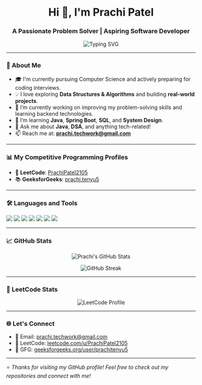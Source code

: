 <h1 align="center">Hi 👋, I'm Prachi Patel</h1>
<h3 align="center">A Passionate Problem Solver | Aspiring Software Developer</h3>

<p align="center">
  <img src="https://readme-typing-svg.herokuapp.com?font=Fira+Code&pause=1000&color=2D9AFF&center=true&vCenter=true&width=435&lines=Full-Stack+Developer+in+Training;Passionate+about+DSA+%26+Tech;Lifelong+Learner+%F0%9F%92%AB" alt="Typing SVG" />
</p>

---

### 🚀 About Me

- 🎓 I'm currently pursuing Computer Science and actively preparing for coding interviews.
- 💡 I love exploring **Data Structures & Algorithms** and building **real-world projects**.
- 🔭 I’m currently working on improving my problem-solving skills and learning backend technologies.
- 🧠 I’m learning **Java**, **Spring Boot**, **SQL**, and **System Design**.
- 💬 Ask me about **Java**, **DSA**, and anything tech-related!
- 📫 Reach me at: **prachi.techwork@gmail.com**

---

### 📊 My Competitive Programming Profiles

- 🧩 **LeetCode**: [PrachiPatel2105](https://leetcode.com/u/PrachiPatel2105/)
- 📚 **GeeksforGeeks**: [prachi.tenyu5](https://www.geeksforgeeks.org/user/prachitenyu5/)

---

### 🛠️ Languages and Tools

<p align="left">
  <img src="https://img.shields.io/badge/Java-%23ED8B00.svg?&style=for-the-badge&logo=java&logoColor=white"/>
  <img src="https://img.shields.io/badge/HTML5-E34F26?style=for-the-badge&logo=html5&logoColor=white" />
  <img src="https://img.shields.io/badge/CSS3-1572B6?style=for-the-badge&logo=css3&logoColor=white" />
  <img src="https://img.shields.io/badge/JavaScript-F7DF1E?style=for-the-badge&logo=javascript&logoColor=black" />
  <img src="https://img.shields.io/badge/MySQL-00758F?style=for-the-badge&logo=mysql&logoColor=white" />
  <img src="https://img.shields.io/badge/Git-F05032?style=for-the-badge&logo=git&logoColor=white" />
  <img src="https://img.shields.io/badge/GitHub-000?style=for-the-badge&logo=github&logoColor=white" />
</p>

---

### 📈 GitHub Stats

<p align="center">
  <img src="https://github-readme-stats.vercel.app/api?username=PrachiPatel2105&show_icons=true&theme=radical" alt="Prachi's GitHub Stats" />
</p>
<p align="center">
  <img src="https://github-readme-streak-stats.herokuapp.com/?user=PrachiPatel2105&theme=radical" alt="GitHub Streak" />
</p>

---

### 🧩 LeetCode Stats

<p align="center">
  <img src="https://leetcard.jacoblin.cool/PrachiPatel2105?ext=contest" alt="LeetCode Profile" />
</p>

---

### 🌐 Let's Connect

- 📧 Email: [prachi.techwork@gmail.com](mailto:prachi.techwork@gmail.com)
- 🧠 LeetCode: [leetcode.com/u/PrachiPatel2105](https://leetcode.com/u/PrachiPatel2105/)
- 📗 GFG: [geeksforgeeks.org/user/prachitenyu5](https://www.geeksforgeeks.org/user/prachitenyu5/)

---

⭐ *Thanks for visiting my GitHub profile! Feel free to check out my repositories and connect with me!*
